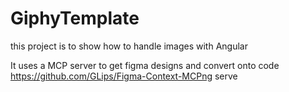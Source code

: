 # GiphyTemplate

this project is to show how to handle images with Angular


It uses a MCP server to get figma designs and convert onto code
https://github.com/GLips/Figma-Context-MCPng serve
